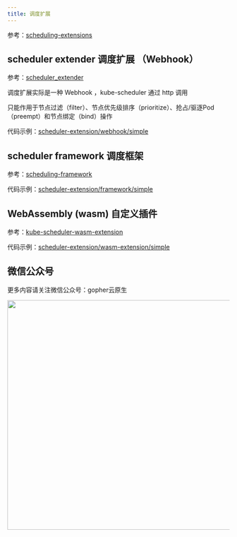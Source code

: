 ```yaml
---
title: 调度扩展
---
```


参考：[scheduling-extensions](https://kubernetes.io/zh-cn/docs/concepts/extend-kubernetes/#scheduling-extensions)

## scheduler extender 调度扩展 （Webhook）

参考：[scheduler_extender](https://github.com/kubernetes/design-proposals-archive/blob/main/scheduling/scheduler_extender.md)

调度扩展实际是一种 Webhook ，kube-scheduler 通过 http 调用

只能作用于节点过滤（filter）、节点优先级排序（prioritize）、抢占/驱逐Pod（preempt）和节点绑定（bind）操作

代码示例：[scheduler-extension/webhook/simple](https://github.com/togettoyou/kubernetes-src-notes/tree/main/src/scheduler-extension/webhook/simple)

## scheduler framework 调度框架

参考：[scheduling-framework](https://kubernetes.io/zh-cn/docs/concepts/scheduling-eviction/scheduling-framework/)

代码示例：[scheduler-extension/framework/simple](https://github.com/togettoyou/kubernetes-src-notes/tree/main/src/scheduler-extension/framework/simple)

## WebAssembly (wasm) 自定义插件

参考：[kube-scheduler-wasm-extension](https://github.com/kubernetes-sigs/kube-scheduler-wasm-extension/blob/main/docs/tutorial.md)

代码示例：[scheduler-extension/wasm-extension/simple](https://github.com/togettoyou/kubernetes-src-notes/tree/main/src/scheduler-extension/wasm-extension/simple)

## 微信公众号

更多内容请关注微信公众号：gopher云原生

<img src="https://github.com/user-attachments/assets/ea93572c-6c05-4751-bde7-35a58fe083f1" width="520px" />
